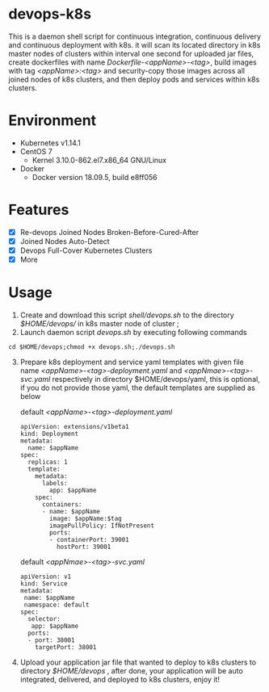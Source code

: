 # devops-k8s

This is a daemon shell script for continuous integration, continuous delivery and continuous deployment with k8s. it will scan its located directory in k8s master nodes of clusters within interval one second for uploaded jar files, create dockerfiles with name *Dockerfile-\<appName>\-\<tag>*, build images with tag *\<appName>:\<tag>*  and security-copy those images across all joined nodes of k8s clusters, and then deploy pods and services within k8s clusters.

# Environment

- Kubernetes v1.14.1
- CentOS 7 
  - Kernel 3.10.0-862.el7.x86_64 GNU/Linux
- Docker
  - Docker version 18.09.5, build e8ff056

# Features

- [x] Re-devops  Joined Nodes Broken-Before-Cured-After
- [x] Joined Nodes Auto-Detect
- [x] Devops Full-Cover Kubernetes Clusters
- [x] More

# Usage

1. Create and download this script *shell/devops.sh* to the directory *$HOME/devops/* in k8s master node of cluster ;
2.  Launch daemon script *devops.sh* by executing following commands  

```shell
cd $HOME/devops;chmod +x devops.sh;./devops.sh
```

3. Prepare k8s deployment and service yaml templates with given file name *\<appName>\-\<tag>-deployment.yaml* and  *\<appNmae>\-\<tag>-svc.yaml* respectively in directory $HOME/devops/yaml, this is optional, if you do not provide those yaml,  the default templates are supplied as below

    default *\<appName>\-\<tag>-deployment.yaml* 

   ```shell
   apiVersion: extensions/v1beta1
   kind: Deployment
   metadata:
     name: $appName
   spec:
     replicas: 1
     template:
       metadata:
         labels:
           app: $appName
       spec:
         containers:
         - name: $appName
           image: $appName:$tag
           imagePullPolicy: IfNotPresent
           ports:
           - containerPort: 39001
             hostPort: 39001
   ```

   default  *\<appNmae>\-\<tag>-svc.yaml*

   ```shell
   apiVersion: v1
   kind: Service
   metadata:
    name: $appName
    namespace: default
   spec:
     selector:
      app: $appName
     ports:
     - port: 38001
       targetPort: 38001
   ```

4. Upload your application jar file that wanted to deploy to k8s clusters to directory *$HOME/devops* , after done, your application will be auto integrated, delivered, and deployed to k8s clusters, enjoy it!

